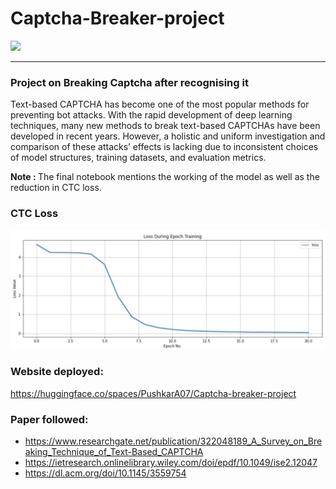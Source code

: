 # Captcha-Breaker-project

<img src="https://socialify.git.ci/Pushkar1853/Captcha-Breaker-project/image?description=1&font=Bitter&language=1&name=1&owner=1&pattern=Circuit%20Board&stargazers=1&theme=Light">

---

### Project on Breaking Captcha after recognising it

Text-based CAPTCHA has become one of the most popular methods for preventing bot attacks. With the rapid development of deep learning techniques, many new methods to break text-based CAPTCHAs have been developed in recent years. However, a holistic and uniform investigation and comparison of these attacks’ effects is lacking due to inconsistent choices of model structures, training datasets, and evaluation metrics.

<b>Note : </b>
The final notebook mentions the working of the model as well as the reduction in CTC loss.

### CTC Loss
<img src="Loss.png">

### Website deployed:

https://huggingface.co/spaces/PushkarA07/Captcha-breaker-project

### Paper followed:
* https://www.researchgate.net/publication/322048189_A_Survey_on_Breaking_Technique_of_Text-Based_CAPTCHA
* https://ietresearch.onlinelibrary.wiley.com/doi/epdf/10.1049/ise2.12047
* https://dl.acm.org/doi/10.1145/3559754
